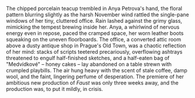 The chipped porcelain teacup trembled in Anya Petrova's hand, the floral pattern blurring slightly as the harsh November wind rattled the single-pane windows of her tiny, cluttered office. Rain lashed against the grimy glass, mimicking the tempest brewing inside her.  Anya, a whirlwind of nervous energy even in repose, paced the cramped space, her worn leather boots squeaking on the uneven floorboards. The office, a converted attic room above a dusty antique shop in Prague's Old Town, was a chaotic reflection of her mind: stacks of scripts teetered precariously, overflowing ashtrays threatened to engulf half-finished sketches, and a half-eaten bag of  "Medvídkové" – honey cakes – lay abandoned on a table strewn with crumpled playbills. The air hung heavy with the scent of stale coffee, damp wool, and the faint, lingering perfume of desperation.  The premiere of her ambitious new production of *Faust* was only three weeks away, and the production was, to put it mildly, in crisis.
